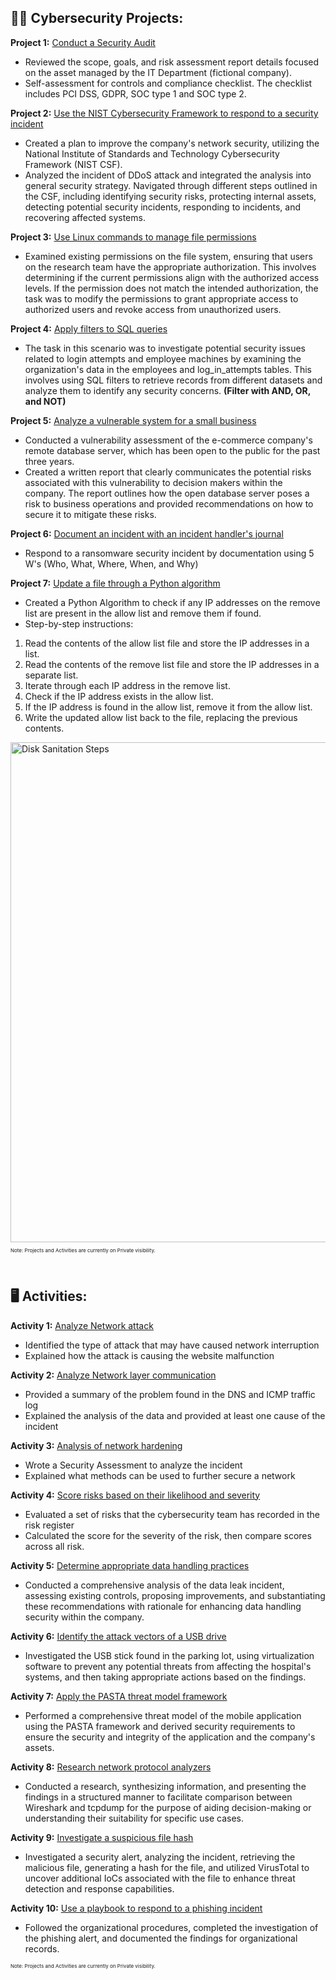 
<h2>👨‍💻 Cybersecurity Projects:</h2>

**Project 1:** [Conduct a Security Audit](https://github.com/zekemanalo/project-activities/blob/main/Portfolio%202%20-%20Conduct%20a%20Security%20Audit%202.pdf) <br>
  - Reviewed the scope, goals, and risk assessment report details focused on the asset managed by the IT Department
(fictional company).
  - Self-assessment for controls and compliance checklist. The checklist includes PCI DSS, GDPR, SOC type 1 and SOC type 2.
  
**Project 2:** [Use the NIST Cybersecurity Framework to respond to a security incident](https://github.com/zekemanalo/project-activities/blob/main/Portfolio%20Activity%203%20-%20Use%20the%20NIST%20Cybersecurity%20Framework%20to%20respond%20to%20a%20security%20incident%201.pdf) <br>
  - Created a plan to improve the company's network security, utilizing the National Institute of Standards and Technology Cybersecurity Framework (NIST CSF).
  - Analyzed the incident of DDoS attack and integrated the analysis into general security strategy. Navigated through different steps outlined in the CSF, including identifying security risks, protecting internal assets, detecting potential security incidents, responding to incidents, and recovering affected systems.

**Project 3:** [Use Linux commands to manage file permissions](https://github.com/zekemanalo/project-activities/blob/main/Portfolio%20Activity%204%20-%20Use%20Linux%20commands%20to%20manage%20file%20permissions%201.pdf) <br>
  - Examined existing permissions on the file system, ensuring that users on the research team have the appropriate authorization. This involves determining if the current permissions align with the authorized access levels. If the permission does not match the intended authorization, the task was to modify the permissions to grant appropriate access to authorized users and revoke access from unauthorized users.
    
**Project 4:** [Apply filters to SQL queries](https://github.com/zekemanalo/project-activities/blob/main/Portfolio%20Activity%205%20-%20Apply%20filters%20to%20SQL%20queries.pdf) <br>
  - The task in this scenario was to investigate potential security issues related to login attempts and employee machines by examining the organization's data in the employees and log_in_attempts tables. This involves using SQL filters to retrieve records from different datasets and analyze them to identify any security concerns. **(Filter with AND, OR, and NOT)**

**Project 5:** [Analyze a vulnerable system for a small business](https://github.com/zekemanalo/project-activities/blob/main/Portfolio%20Activity%206%20-%20Analyze%20a%20vulnerable%20system%20for%20a%20small%20business%201.pdf) <br>
  - Conducted a vulnerability assessment of the e-commerce company's remote database server, which has been open to the public for the past three years.
  - Created a written report that clearly communicates the potential risks associated with this vulnerability to decision makers within the company. The report outlines how the open database server poses a risk to business operations and provided recommendations on how to secure it to mitigate these risks.

**Project 6:** [Document an incident with an incident handler's journal](https://github.com/zekemanalo/project-activities/blob/main/Portfolio%20Activity%207%20-%20Document%20an%20incident%20with%20an%20incident%20handler's%20journal%201.pdf) <br>
  - Respond to a ransomware security incident by documentation using 5 W's (Who, What, Where, When, and Why)

**Project 7:** [Update a file through a Python algorithm](https://github.com/zekemanalo/project-activities/blob/main/Portfolio%20Activity%209%20-%20Update%20a%20file%20through%20a%20Python%20algorithm.pdf) <br>
  - Created a Python Algorithm to check if any IP addresses on the remove list are present in the allow list and remove them if found.
  - Step-by-step instructions:

1. Read the contents of the allow list file and store the IP addresses in a list.
2. Read the contents of the remove list file and store the IP addresses in a separate list.
3. Iterate through each IP address in the remove list.
4. Check if the IP address exists in the allow list.
5. If the IP address is found in the allow list, remove it from the allow list.
6. Write the updated allow list back to the file, replacing the previous contents.

<img src="https://i.imgur.com/KYJZ5gu.png" height="800" width="800" alt="Disk Sanitation Steps" />

<p style="font-size: 8px;">Note: Projects and Activities are currently on Private visibility. </p>
<br>
<h2> 🖥️ Activities:</h2>

**Activity 1:** [Analyze Network attack](https://github.com/zekemanalo/project-activities/blob/main/Activity%201%20-%20Analyze%20Network%20attack.pdf) <br>
  - Identified the type of attack that may have caused network interruption
  - Explained how the attack is causing the website malfunction  

**Activity 2:** [Analyze Network layer communication](https://github.com/zekemanalo/project-activities/blob/main/Activity%202%20-%20Analyze%20Network%20layer%20communication.pdf) <br>
  - Provided a summary of the problem found in the DNS and ICMP traffic log
  - Explained the analysis of the data and provided at least one cause of the incident

**Activity 3:** [Analysis of network hardening](https://github.com/zekemanalo/project-activities/blob/main/Activity%203%20-%20Analysis%20of%20network%20hardening.pdf) <br>
  - Wrote a Security Assessment to analyze the incident
  - Explained what methods can be used to further secure a network

**Activity 4:** [Score risks based on their likelihood and severity](https://github.com/zekemanalo/project-activities/blob/main/Activity%204%20-%20Score%20risks%20based%20on%20their%20likelihood%20and%20severity.pdf) <br>
  - Evaluated a set of risks that the cybersecurity team has recorded in the risk register
  - Calculated the score for the severity of the risk, then compare scores across all risk. 

**Activity 5:** [Determine appropriate data handling practices](https://github.com/zekemanalo/project-activities/blob/main/Activity%205%20-%20Determine%20appropriate%20data%20handling%20practices.pdf) <br>
  - Conducted a comprehensive analysis of the data leak incident, assessing existing controls, proposing improvements, and substantiating these recommendations with rationale for enhancing data handling security within the company.

**Activity 6:** [Identify the attack vectors of a USB drive](https://github.com/zekemanalo/project-activities/blob/main/Activity%206%20-%20Identify%20the%20attack%20vectors%20of%20a%20USB%20drive.pdf) <br>
  - Investigated the USB stick found in the parking lot, using virtualization software to prevent any potential threats from affecting the hospital's systems, and then taking appropriate actions based on the findings.

**Activity 7:** [Apply the PASTA threat model framework](https://github.com/zekemanalo/project-activities/blob/main/Activity%207%20-%20Apply%20the%20PASTA%20threat%20model%20framework.pdf) <br>
  - Performed a comprehensive threat model of the mobile application using the PASTA framework and derived security requirements to ensure the security and integrity of the application and the company's assets.

**Activity 8:** [Research network protocol analyzers](https://github.com/zekemanalo/project-activities/blob/main/Activity%208%20-%20Research%20network%20protocol%20analyzers.pdf) <br>
  - Conducted a research, synthesizing information, and presenting the findings in a structured manner to facilitate comparison between Wireshark and tcpdump for the purpose of aiding decision-making or understanding their suitability for specific use cases.

**Activity 9:** [Investigate a suspicious file hash](https://github.com/zekemanalo/project-activities/blob/main/Activity%209%20-%20Investigate%20a%20suspicious%20file%20hash.pdf) <br>
  - Investigated a security alert, analyzing the incident, retrieving the malicious file, generating a hash for the file, and utilized VirusTotal to uncover additional IoCs associated with the file to enhance threat detection and response capabilities.

**Activity 10:** [Use a playbook to respond to a phishing incident](https://github.com/zekemanalo/project-activities/blob/main/Activity%2010%20-%20Use%20a%20playbook%20to%20respond%20to%20a%20phishing%20incident.pdf) <br>
  - Followed the organizational procedures, completed the investigation of the phishing alert, and documented the findings for organizational records.

<p style="font-size: 8px;">Note: Projects and Activities are currently on Private visibility. </p>
<br>


